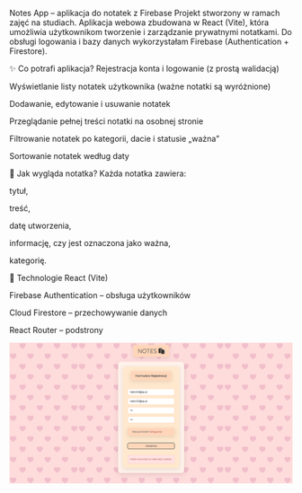 Notes App – aplikacja do notatek z Firebase
Projekt stworzony w ramach zajęć na studiach. Aplikacja webowa zbudowana w React (Vite), która umożliwia użytkownikom tworzenie i zarządzanie prywatnymi notatkami. Do obsługi logowania i bazy danych wykorzystałam Firebase (Authentication + Firestore).

✨ Co potrafi aplikacja?
Rejestracja konta i logowanie (z prostą walidacją)

Wyświetlanie listy notatek użytkownika (ważne notatki są wyróżnione)

Dodawanie, edytowanie i usuwanie notatek

Przeglądanie pełnej treści notatki na osobnej stronie

Filtrowanie notatek po kategorii, dacie i statusie „ważna”

Sortowanie notatek według daty

🧾 Jak wygląda notatka?
Każda notatka zawiera:

tytuł,

treść,

datę utworzenia,

informację, czy jest oznaczona jako ważna,

kategorię.

🔧 Technologie
React (Vite)

Firebase Authentication – obsługa użytkowników

Cloud Firestore – przechowywanie danych

React Router – podstrony

![fotka1](presentation/1.png)
